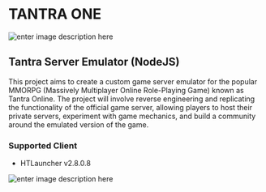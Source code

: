 # TANTRA ONE

![enter image description here](https://i.ytimg.com/vi/FnIFO22ubpE/hqdefault.jpg)

## Tantra Server Emulator (NodeJS)

This project aims to create a custom game server emulator for the popular MMORPG (Massively Multiplayer Online Role-Playing Game) known as Tantra Online. The project will involve reverse engineering and replicating the functionality of the official game server, allowing players to host their private servers, experiment with game mechanics, and build a community around the emulated version of the game.

### Supported Client

- HTLauncher v2.8.0.8

![enter image description here](https://img.freepik.com/premium-vector/construction-sign-label_24886-506.jpg)